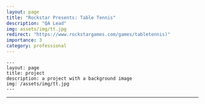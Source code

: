 ```yaml
---
layout: page
title: "Rockstar Presents: Table Tennis"
description: "QA Lead"
img: assets/img/tt.jpg
redirect: "https://www.rockstargames.com/games/tabletennis)"
importance: 3
category: professional
---
```


    ---
    layout: page
    title: project
    description: a project with a background image
    img: /assets/img/tt.jpg
    ---

---
